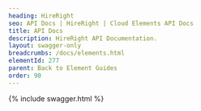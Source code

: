 ```yaml
---
heading: HireRight
seo: API Docs | HireRight | Cloud Elements API Docs
title: API Docs
description: HireRight API Documentation.
layout: swagger-only
breadcrumbs: /docs/elements.html
elementId: 277
parent: Back to Element Guides
order: 90
---
```


{% include swagger.html %}
